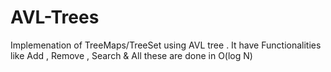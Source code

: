 # AVL-Trees
Implemenation of TreeMaps/TreeSet using AVL tree . It have Functionalities like Add , Remove , Search & All these are done in O(log N)
